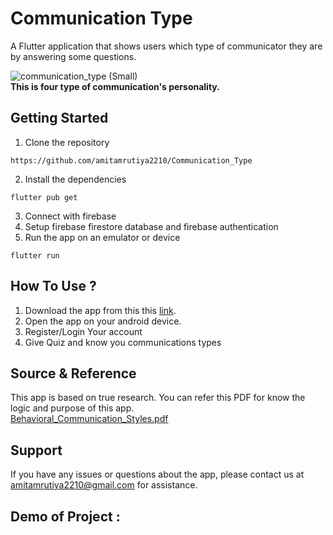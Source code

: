 # Communication Type

A Flutter application that shows users which type of communicator they are by answering some questions.

![communication_type (Small)](https://user-images.githubusercontent.com/91112485/215151292-1106322d-721d-4653-8b99-ed9d2244490b.png)\
**This is four type of communication's personality.**

## Getting Started

1) Clone the repository
```
https://github.com/amitamrutiya2210/Communication_Type
```
2) Install the dependencies
```
flutter pub get
```
3) Connect with firebase
4) Setup firebase firestore database and firebase authentication 
5) Run the app on an emulator or device
``` 
flutter run
```

## How To Use ?
1) Download the app from this this [link](https://drive.google.com/file/d/1umDm7_eJdmJCGCu1XRgT7w_IzRZ5hLoh/view?usp=share_link).
2) Open the app on your android device.
3) Register/Login Your account
4) Give Quiz and know you communications types

## Source & Reference 

This app is based on true research. You can refer this PDF for know the logic and purpose of this app.\
[Behavioral_Communication_Styles.pdf](https://github.com/amitamrutiya2210/Communication_Type/files/10521539/ilovepdf_merged.pdf)

## Support
If you have any issues or questions about the app, please contact us at amitamrutiya2210@gmail.com for assistance.

## Demo of Project : 


